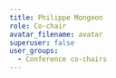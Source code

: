 ```yaml
---
title: Philippe Mongeon
role: Co-chair
avatar_filename: avatar
superuser: false
user_groups:
  - Conference co-chairs
---
```

